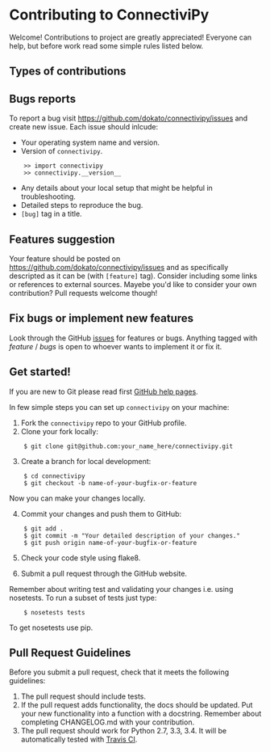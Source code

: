 Contributing to ConnectiviPy
======================

Welcome! Contributions to project are greatly appreciated! Everyone can
help, but before work read some simple rules listed below.

Types of contributions
---------------------

## Bugs reports

To report a bug visit https://github.com/dokato/connectivipy/issues and
create new issue. Each issue should inlcude:

* Your operating system name and version.
* Version of `connectivipy`.
```
    >> import connectivipy
    >> connectivipy.__version__
```    
* Any details about your local setup that might be helpful in troubleshooting.
* Detailed steps to reproduce the bug.
* `[bug]` tag in a title.

## Features suggestion 

Your feature should be posted on https://github.com/dokato/connectivipy/issues
and as specifically descripted as it can be (with `[feature]` tag). Consider including some
links or references to external sources. Mayebe you'd like to consider
your own contribution? Pull requests welcome though!

## Fix bugs or implement new features

Look through the GitHub [issues](https://github.com/dokato/connectivipy/issues)
for features or bugs. Anything tagged with 
_feature_ / _bugs_ is open to whoever wants to implement it or fix it.

Get started!
-----------

If you are new to Git please read first [GitHub help pages](http://help.github.com/).

In few simple steps you can set up `connectivipy` on your machine:

1. Fork the `connectivipy` repo to your GitHub profile.
2. Clone your fork locally:

```
    $ git clone git@github.com:your_name_here/connectivipy.git
```

3. Create a branch for local development:

```
    $ cd connectivipy
    $ git checkout -b name-of-your-bugfix-or-feature
```
   
   Now you can make your changes locally.

4. Commit your changes and push them to GitHub:

```
    $ git add .
    $ git commit -m "Your detailed description of your changes."
    $ git push origin name-of-your-bugfix-or-feature
```

5. Check your code style using flake8.

6. Submit a pull request through the GitHub website.

Remember about writing test and validating your changes i.e. using
nosetests. To run a subset of tests just type:
```
	$ nosetests tests
```

To get nosetests use pip. 

Pull Request Guidelines
-----------------------

Before you submit a pull request, check that it meets the following guidelines:

1. The pull request should include tests.
2. If the pull request adds functionality, the docs should be updated. Put
   your new functionality into a function with a docstring. Remember about
   completing CHANGELOG.md with your contribution.
3. The pull request should work for Python 2.7, 3.3, 3.4. It will be automatically
   tested with [Travis CI](https://travis-ci.org/dokato/connectivipy/).

